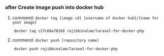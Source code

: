 ### after Create image push into docker hub

1. commend: ```docker tag [image id] [username of docker hub]/[name for yout image]```

```
    docker tag c27c68a78168 rajibbinalam/laravel-for-docker-php
```

2. commend: ```docker push [repository name]```

```
    docker push rajibbinalam/laravel-for-docker-php
```

